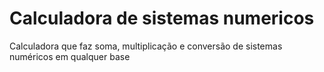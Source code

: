 # Calculadora de sistemas numericos
 Calculadora que faz soma, multiplicação e conversão de sistemas numéricos em qualquer base
